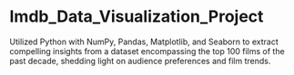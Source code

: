 # Imdb_Data_Visualization_Project
Utilized Python with NumPy, Pandas, Matplotlib, and Seaborn to extract compelling insights from a dataset encompassing the top 100 films of the past decade, shedding light on audience preferences and film trends.
